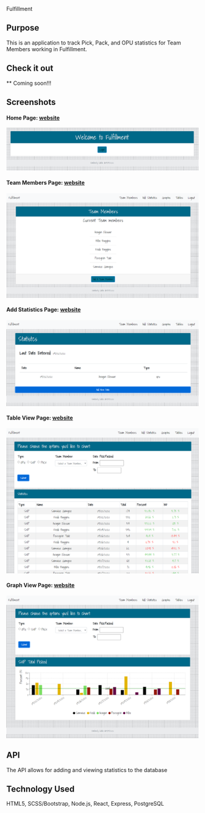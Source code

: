Fulfillment

## Purpose

This is an application to track Pick, Pack, and OPU statistics for Team Members working in Fulfillment.

## Check it out

\*\* Coming soon!!!

## Screenshots

#### Home Page: [website](website-link)

![Home Page](./images/home.png)

#### Team Members Page: [website](website-link)

![Team Members Page](./images/team_members.png)

#### Add Statistics Page: [website](website-link)

![Add Statistics Page](./images/statistics.png)

#### Table View Page: [website](website-link)

![Table View Page](./images/tables.png)

#### Graph View Page: [website](website-link)

![Graph View Page](./images/graphs.png)

## API

The API allows for adding and viewing statistics to the database

## Technology Used

HTML5, SCSS/Bootstrap, Node.js, React, Express, PostgreSQL
